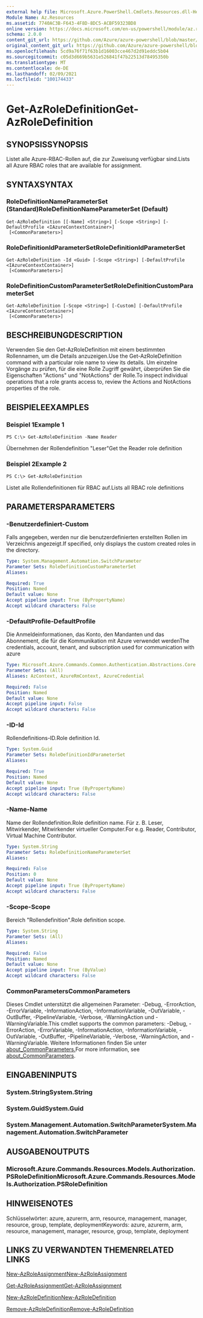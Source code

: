 ```yaml
---
external help file: Microsoft.Azure.PowerShell.Cmdlets.Resources.dll-Help.xml
Module Name: Az.Resources
ms.assetid: 7740AC3B-F643-4F8D-8DC5-ACBF59323BD8
online version: https://docs.microsoft.com/en-us/powershell/module/az.resources/get-azroledefinition
schema: 2.0.0
content_git_url: https://github.com/Azure/azure-powershell/blob/master/src/Resources/Resources/help/Get-AzRoleDefinition.md
original_content_git_url: https://github.com/Azure/azure-powershell/blob/master/src/Resources/Resources/help/Get-AzRoleDefinition.md
ms.openlocfilehash: 5cd9a76f71f63b1d16003cce467d2d91eddc5b04
ms.sourcegitcommit: c05d3d669b5631e526841f47b22513d78495350b
ms.translationtype: MT
ms.contentlocale: de-DE
ms.lasthandoff: 02/09/2021
ms.locfileid: "100174433"
---
```

# <span data-ttu-id="ee59a-101">Get-AzRoleDefinition</span><span class="sxs-lookup"><span data-stu-id="ee59a-101">Get-AzRoleDefinition</span></span>

## <span data-ttu-id="ee59a-102">SYNOPSIS</span><span class="sxs-lookup"><span data-stu-id="ee59a-102">SYNOPSIS</span></span>
<span data-ttu-id="ee59a-103">Listet alle Azure-RBAC-Rollen auf, die zur Zuweisung verfügbar sind.</span><span class="sxs-lookup"><span data-stu-id="ee59a-103">Lists all Azure RBAC roles that are available for assignment.</span></span>

## <span data-ttu-id="ee59a-104">SYNTAX</span><span class="sxs-lookup"><span data-stu-id="ee59a-104">SYNTAX</span></span>

### <span data-ttu-id="ee59a-105">RoleDefinitionNameParameterSet (Standard)</span><span class="sxs-lookup"><span data-stu-id="ee59a-105">RoleDefinitionNameParameterSet (Default)</span></span>
```
Get-AzRoleDefinition [[-Name] <String>] [-Scope <String>] [-DefaultProfile <IAzureContextContainer>]
 [<CommonParameters>]
```

### <span data-ttu-id="ee59a-106">RoleDefinitionIdParameterSet</span><span class="sxs-lookup"><span data-stu-id="ee59a-106">RoleDefinitionIdParameterSet</span></span>
```
Get-AzRoleDefinition -Id <Guid> [-Scope <String>] [-DefaultProfile <IAzureContextContainer>]
 [<CommonParameters>]
```

### <span data-ttu-id="ee59a-107">RoleDefinitionCustomParameterSet</span><span class="sxs-lookup"><span data-stu-id="ee59a-107">RoleDefinitionCustomParameterSet</span></span>
```
Get-AzRoleDefinition [-Scope <String>] [-Custom] [-DefaultProfile <IAzureContextContainer>]
 [<CommonParameters>]
```

## <span data-ttu-id="ee59a-108">BESCHREIBUNG</span><span class="sxs-lookup"><span data-stu-id="ee59a-108">DESCRIPTION</span></span>
<span data-ttu-id="ee59a-109">Verwenden Sie den Get-AzRoleDefinition mit einem bestimmten Rollennamen, um die Details anzuzeigen.</span><span class="sxs-lookup"><span data-stu-id="ee59a-109">Use the Get-AzRoleDefinition command with a particular role name to view its details.</span></span>
<span data-ttu-id="ee59a-110">Um einzelne Vorgänge zu prüfen, für die eine Rolle Zugriff gewährt, überprüfen Sie die Eigenschaften "Actions" und "NotActions" der Rolle.</span><span class="sxs-lookup"><span data-stu-id="ee59a-110">To inspect individual operations that a role grants access to, review the Actions and NotActions properties of the role.</span></span>

## <span data-ttu-id="ee59a-111">BEISPIELE</span><span class="sxs-lookup"><span data-stu-id="ee59a-111">EXAMPLES</span></span>

### <span data-ttu-id="ee59a-112">Beispiel 1</span><span class="sxs-lookup"><span data-stu-id="ee59a-112">Example 1</span></span>
```
PS C:\> Get-AzRoleDefinition -Name Reader
```

<span data-ttu-id="ee59a-113">Übernehmen der Rollendefinition "Leser"</span><span class="sxs-lookup"><span data-stu-id="ee59a-113">Get the Reader role definition</span></span>

### <span data-ttu-id="ee59a-114">Beispiel 2</span><span class="sxs-lookup"><span data-stu-id="ee59a-114">Example 2</span></span>
```
PS C:\> Get-AzRoleDefinition
```

<span data-ttu-id="ee59a-115">Listet alle Rollendefinitionen für RBAC auf.</span><span class="sxs-lookup"><span data-stu-id="ee59a-115">Lists all RBAC role definitions</span></span>

## <span data-ttu-id="ee59a-116">PARAMETERS</span><span class="sxs-lookup"><span data-stu-id="ee59a-116">PARAMETERS</span></span>

### <span data-ttu-id="ee59a-117">-Benutzerdefiniert</span><span class="sxs-lookup"><span data-stu-id="ee59a-117">-Custom</span></span>
<span data-ttu-id="ee59a-118">Falls angegeben, werden nur die benutzerdefinierten erstellten Rollen im Verzeichnis angezeigt.</span><span class="sxs-lookup"><span data-stu-id="ee59a-118">If specified, only displays the custom created roles in the directory.</span></span>

```yaml
Type: System.Management.Automation.SwitchParameter
Parameter Sets: RoleDefinitionCustomParameterSet
Aliases:

Required: True
Position: Named
Default value: None
Accept pipeline input: True (ByPropertyName)
Accept wildcard characters: False
```

### <span data-ttu-id="ee59a-119">-DefaultProfile</span><span class="sxs-lookup"><span data-stu-id="ee59a-119">-DefaultProfile</span></span>
<span data-ttu-id="ee59a-120">Die Anmeldeinformationen, das Konto, den Mandanten und das Abonnement, die für die Kommunikation mit Azure verwendet werden</span><span class="sxs-lookup"><span data-stu-id="ee59a-120">The credentials, account, tenant, and subscription used for communication with azure</span></span>

```yaml
Type: Microsoft.Azure.Commands.Common.Authentication.Abstractions.Core.IAzureContextContainer
Parameter Sets: (All)
Aliases: AzContext, AzureRmContext, AzureCredential

Required: False
Position: Named
Default value: None
Accept pipeline input: False
Accept wildcard characters: False
```

### <span data-ttu-id="ee59a-121">-ID</span><span class="sxs-lookup"><span data-stu-id="ee59a-121">-Id</span></span>
<span data-ttu-id="ee59a-122">Rollendefinitions-ID.</span><span class="sxs-lookup"><span data-stu-id="ee59a-122">Role definition Id.</span></span>

```yaml
Type: System.Guid
Parameter Sets: RoleDefinitionIdParameterSet
Aliases:

Required: True
Position: Named
Default value: None
Accept pipeline input: True (ByPropertyName)
Accept wildcard characters: False
```

### <span data-ttu-id="ee59a-123">-Name</span><span class="sxs-lookup"><span data-stu-id="ee59a-123">-Name</span></span>
<span data-ttu-id="ee59a-124">Name der Rollendefinition.</span><span class="sxs-lookup"><span data-stu-id="ee59a-124">Role definition name.</span></span>
<span data-ttu-id="ee59a-125">Für z. B. Leser, Mitwirkender, Mitwirkender virtueller Computer.</span><span class="sxs-lookup"><span data-stu-id="ee59a-125">For e.g. Reader, Contributor, Virtual Machine Contributor.</span></span>

```yaml
Type: System.String
Parameter Sets: RoleDefinitionNameParameterSet
Aliases:

Required: False
Position: 0
Default value: None
Accept pipeline input: True (ByPropertyName)
Accept wildcard characters: False
```

### <span data-ttu-id="ee59a-126">-Scope</span><span class="sxs-lookup"><span data-stu-id="ee59a-126">-Scope</span></span>
<span data-ttu-id="ee59a-127">Bereich "Rollendefinition".</span><span class="sxs-lookup"><span data-stu-id="ee59a-127">Role definition scope.</span></span>

```yaml
Type: System.String
Parameter Sets: (All)
Aliases:

Required: False
Position: Named
Default value: None
Accept pipeline input: True (ByValue)
Accept wildcard characters: False
```

### <span data-ttu-id="ee59a-128">CommonParameters</span><span class="sxs-lookup"><span data-stu-id="ee59a-128">CommonParameters</span></span>
<span data-ttu-id="ee59a-129">Dieses Cmdlet unterstützt die allgemeinen Parameter: -Debug, -ErrorAction, -ErrorVariable, -InformationAction, -InformationVariable, -OutVariable, -OutBuffer, -PipelineVariable, -Verbose, -WarningAction und -WarningVariable.</span><span class="sxs-lookup"><span data-stu-id="ee59a-129">This cmdlet supports the common parameters: -Debug, -ErrorAction, -ErrorVariable, -InformationAction, -InformationVariable, -OutVariable, -OutBuffer, -PipelineVariable, -Verbose, -WarningAction, and -WarningVariable.</span></span> <span data-ttu-id="ee59a-130">Weitere Informationen finden Sie unter [about_CommonParameters.](http://go.microsoft.com/fwlink/?LinkID=113216)</span><span class="sxs-lookup"><span data-stu-id="ee59a-130">For more information, see [about_CommonParameters](http://go.microsoft.com/fwlink/?LinkID=113216).</span></span>

## <span data-ttu-id="ee59a-131">EINGABEN</span><span class="sxs-lookup"><span data-stu-id="ee59a-131">INPUTS</span></span>

### <span data-ttu-id="ee59a-132">System.String</span><span class="sxs-lookup"><span data-stu-id="ee59a-132">System.String</span></span>

### <span data-ttu-id="ee59a-133">System.Guid</span><span class="sxs-lookup"><span data-stu-id="ee59a-133">System.Guid</span></span>

### <span data-ttu-id="ee59a-134">System.Management.Automation.SwitchParameter</span><span class="sxs-lookup"><span data-stu-id="ee59a-134">System.Management.Automation.SwitchParameter</span></span>

## <span data-ttu-id="ee59a-135">AUSGABEN</span><span class="sxs-lookup"><span data-stu-id="ee59a-135">OUTPUTS</span></span>

### <span data-ttu-id="ee59a-136">Microsoft.Azure.Commands.Resources.Models.Authorization.PSRoleDefinition</span><span class="sxs-lookup"><span data-stu-id="ee59a-136">Microsoft.Azure.Commands.Resources.Models.Authorization.PSRoleDefinition</span></span>

## <span data-ttu-id="ee59a-137">HINWEISE</span><span class="sxs-lookup"><span data-stu-id="ee59a-137">NOTES</span></span>
<span data-ttu-id="ee59a-138">Schlüsselwörter: azure, azurerm, arm, resource, management, manager, resource, group, template, deployment</span><span class="sxs-lookup"><span data-stu-id="ee59a-138">Keywords: azure, azurerm, arm, resource, management, manager, resource, group, template, deployment</span></span>

## <span data-ttu-id="ee59a-139">LINKS ZU VERWANDTEN THEMEN</span><span class="sxs-lookup"><span data-stu-id="ee59a-139">RELATED LINKS</span></span>

[<span data-ttu-id="ee59a-140">New-AzRoleAssignment</span><span class="sxs-lookup"><span data-stu-id="ee59a-140">New-AzRoleAssignment</span></span>](./New-AzRoleAssignment.md)

[<span data-ttu-id="ee59a-141">Get-AzRoleAssignment</span><span class="sxs-lookup"><span data-stu-id="ee59a-141">Get-AzRoleAssignment</span></span>](./Get-AzRoleAssignment.md)

[<span data-ttu-id="ee59a-142">New-AzRoleDefinition</span><span class="sxs-lookup"><span data-stu-id="ee59a-142">New-AzRoleDefinition</span></span>](./New-AzRoleDefinition.md)

[<span data-ttu-id="ee59a-143">Remove-AzRoleDefinition</span><span class="sxs-lookup"><span data-stu-id="ee59a-143">Remove-AzRoleDefinition</span></span>](./Remove-AzRoleDefinition.md)

